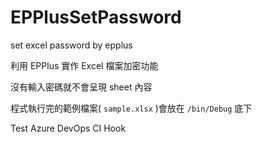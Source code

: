 # EPPlusSetPassword
set excel password by epplus

利用 EPPlus 實作 Excel 檔案加密功能

沒有輸入密碼就不會呈現 sheet 內容

程式執行完的範例檔案( `sample.xlsx` )會放在 `/bin/Debug` 底下

Test Azure DevOps CI Hook
